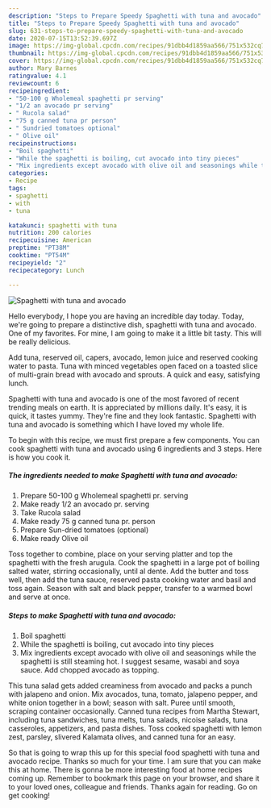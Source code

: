 ```yaml
---
description: "Steps to Prepare Speedy Spaghetti with tuna and avocado"
title: "Steps to Prepare Speedy Spaghetti with tuna and avocado"
slug: 631-steps-to-prepare-speedy-spaghetti-with-tuna-and-avocado
date: 2020-07-15T13:52:39.697Z
image: https://img-global.cpcdn.com/recipes/91dbb4d1859aa566/751x532cq70/spaghetti-with-tuna-and-avocado-recipe-main-photo.jpg
thumbnail: https://img-global.cpcdn.com/recipes/91dbb4d1859aa566/751x532cq70/spaghetti-with-tuna-and-avocado-recipe-main-photo.jpg
cover: https://img-global.cpcdn.com/recipes/91dbb4d1859aa566/751x532cq70/spaghetti-with-tuna-and-avocado-recipe-main-photo.jpg
author: Mary Barnes
ratingvalue: 4.1
reviewcount: 6
recipeingredient:
- "50-100 g Wholemeal spaghetti pr serving"
- "1/2 an avocado pr serving"
- " Rucola salad"
- "75 g canned tuna pr person"
- " Sundried tomatoes optional"
- " Olive oil"
recipeinstructions:
- "Boil spaghetti"
- "While the spaghetti is boiling, cut avocado into tiny pieces"
- "Mix ingredients except avocado with olive oil and seasonings while the spaghetti is still steaming hot. I suggest sesame, wasabi and soya sauce. Add chopped avocado as topping."
categories:
- Recipe
tags:
- spaghetti
- with
- tuna

katakunci: spaghetti with tuna 
nutrition: 200 calories
recipecuisine: American
preptime: "PT38M"
cooktime: "PT54M"
recipeyield: "2"
recipecategory: Lunch

---
```



![Spaghetti with tuna and avocado](https://img-global.cpcdn.com/recipes/91dbb4d1859aa566/751x532cq70/spaghetti-with-tuna-and-avocado-recipe-main-photo.jpg)

Hello everybody, I hope you are having an incredible day today. Today, we're going to prepare a distinctive dish, spaghetti with tuna and avocado. One of my favorites. For mine, I am going to make it a little bit tasty. This will be really delicious.

Add tuna, reserved oil, capers, avocado, lemon juice and reserved cooking water to pasta. Tuna with minced vegetables open faced on a toasted slice of multi-grain bread with avocado and sprouts. A quick and easy, satisfying lunch.

Spaghetti with tuna and avocado is one of the most favored of recent trending meals on earth. It is appreciated by millions daily. It's easy, it is quick, it tastes yummy. They're fine and they look fantastic. Spaghetti with tuna and avocado is something which I have loved my whole life.


To begin with this recipe, we must first prepare a few components. You can cook spaghetti with tuna and avocado using 6 ingredients and 3 steps. Here is how you cook it.

<!--inarticleads1-->

##### The ingredients needed to make Spaghetti with tuna and avocado:

1. Prepare 50-100 g Wholemeal spaghetti pr. serving
1. Make ready 1/2 an avocado pr. serving
1. Take  Rucola salad
1. Make ready 75 g canned tuna pr. person
1. Prepare  Sun-dried tomatoes (optional)
1. Make ready  Olive oil


Toss together to combine, place on your serving platter and top the spaghetti with the fresh arugula. Cook the spaghetti in a large pot of boiling salted water, stirring occasionally, until al dente. Add the butter and toss well, then add the tuna sauce, reserved pasta cooking water and basil and toss again. Season with salt and black pepper, transfer to a warmed bowl and serve at once. 

<!--inarticleads2-->

##### Steps to make Spaghetti with tuna and avocado:

1. Boil spaghetti
1. While the spaghetti is boiling, cut avocado into tiny pieces
1. Mix ingredients except avocado with olive oil and seasonings while the spaghetti is still steaming hot. I suggest sesame, wasabi and soya sauce. Add chopped avocado as topping.


This tuna salad gets added creaminess from avocado and packs a punch with jalapeno and onion. Mix avocados, tuna, tomato, jalapeno pepper, and white onion together in a bowl; season with salt. Puree until smooth, scraping container occasionally. Canned tuna recipes from Martha Stewart, including tuna sandwiches, tuna melts, tuna salads, nicoise salads, tuna casseroles, appetizers, and pasta dishes. Toss cooked spaghetti with lemon zest, parsley, slivered Kalamata olives, and canned tuna for an easy. 

So that is going to wrap this up for this special food spaghetti with tuna and avocado recipe. Thanks so much for your time. I am sure that you can make this at home. There is gonna be more interesting food at home recipes coming up. Remember to bookmark this page on your browser, and share it to your loved ones, colleague and friends. Thanks again for reading. Go on get cooking!
